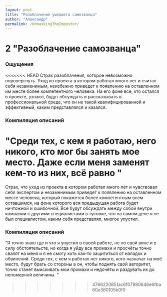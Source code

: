 ```yaml
---
layout: post
title: "Разоблачение ушедшего самозванца"
author: "Александр"
permalink: /UnmaskingTheImpostor/
---
```

# 2 "Разоблачение самозванца" 

### Ощущения
<<<<<<< HEAD
Страх разоблачения, которое невозможно опровергнуть. Уход из проекта в котором работал много лет и считал себя незаменимым, неизбежно приведет к появлению на оставленном им месте более компетентного человека. На его фоне все, кто остался в проекте, узнают, будут обсуждать и рассказывать в профессиональной среде, что он не такой квалифицированной и эффективный, каким представлялся и казался. 

### Компиляция описаний
"Среди тех, с кем я работаю, него никого, кто мог бы занять мое место. Даже если меня заменят кем-то из них, всё равно " 
=======
Страх, что уход из проекта в котором работал много лет и чувствовал себя экспертом и незаменимым приведет к появлению на оставленном месте человека, который покажется более компетентным всем оставшимся, на фоне которого вся предыдущая работа будет ничтожной и ошибочной. Все будут обсуждать между собой внутри компании с другими специалистами в тусовке, что на самом деле я не был специалистом, каким себя представлял, многое упустил. 

### Компиляция описаний
"Я точно знаю где и что я упустил в своей работе, не по свой вине и в силу обстоятельств, но когда я уйду все промахи и просчёты точно свалят на меня и я не смогу хоть как-то защититься от нападок и обвинений. Среди  тех, с кем я работал нет никого, кого назначат на моё место, будут брать со стороны  а он,  чтобы    поднять свой авторитет, точно станет выискивать мои промахи и недочёты и раздувать их до непомерной величины. " 
>>>>>>> 4766220851ac6f07980646e6fba60e360105b0f0
